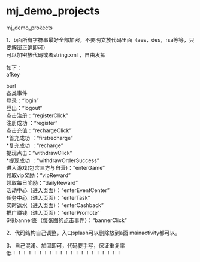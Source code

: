 # mj_demo_projects
mj_demo_prokects  



1、b面所有字符串最好全部加密，不要明文放代码里面（aes，des，rsa等等，只要解密正确即可）   
可以加密放代码或者string.xml ，自由发挥  


如下：  
afkey    

burl    
各类事件      
登录：“login”    
登出：“logout”  
点击注册：“registerClick”    
注册成功 ：“register”    
点击充值：“rechargeClick”  
*首充成功 ：“firstrecharge”  
*复充成功 ：“recharge”  
提现点击：“withdrawClick”  
*提现成功 ：“withdrawOrderSuccess”  
进入游戏(包含三方与自营)：“enterGame”  
领取vip奖励：“vipReward”  
领取每日奖励：“dailyReward”  
活动中心（进入页面）：“enterEventCenter”  
任务中心（进入页面）：“enterTask”  
实时返水（进入页面）：“enterCashback”  
推广赚钱（进入页面）：“enterPromote”   
6张banner图（每张图的点击事件）：“bannerClick”     




2、代码结构自己调整，入口splash可以删除放到a面 mainactivity都可以。    




3、自己混淆、加固即可，代码要手写，保证重复率低！！！！！！！！！！！！！！！！！！！！！
